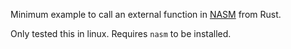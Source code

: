 Minimum example to call an external function in [NASM](https://www.nasm.us/doc/) from Rust.

Only tested this in linux. Requires `nasm` to be installed.